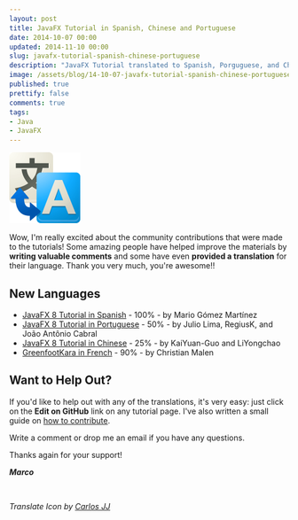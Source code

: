 ```yaml
---
layout: post
title: JavaFX Tutorial in Spanish, Chinese and Portuguese
date: 2014-10-07 00:00
updated: 2014-11-10 00:00
slug: javafx-tutorial-spanish-chinese-portuguese
description: "JavaFX Tutorial translated to Spanish, Porguguese, and Chinese."
image: /assets/blog/14-10-07-javafx-tutorial-spanish-chinese-portuguese/translate.png
published: true
prettify: false
comments: true
tags:
- Java
- JavaFX
---
```


<img class="center-block" src="/assets/blog/14-10-07-javafx-tutorial-spanish-chinese-portuguese/translate.png" alt="translate">

Wow, I'm really excited about the community contributions that were made to the tutorials! Some amazing people have helped improve the materials by **writing valuable comments** and some have even **provided a translation** for their language. Thank you very much, you're awesome!!


## New Languages

* [JavaFX 8 Tutorial in Spanish](/library/javafx-8-tutorial/es/) - 100% - by Mario Gómez Martínez 
* [JavaFX 8 Tutorial in Portuguese](/library/javafx-8-tutorial/pt/) - 50% - by Julio Lima, RegiusK, and João Antônio Cabral
* [JavaFX 8 Tutorial in Chinese](/library/javafx-8-tutorial/zh-cn/) - 25% - by KaiYuan-Guo and LiYongchao
* [GreenfootKara in French](/library/greenfoot-kara/fr/chapter1/) - 90% - by Christian Malen


## Want to Help Out?

If you'd like to help out with any of the translations, it's very easy: just click on the **Edit on GitHub** link on any tutorial page. I've also written a small guide on [how to contribute](/library/how-to-contribute/).

Write a comment or drop me an email if you have any questions.

Thanks again for your support!

***Marco***

<br>

*Translate Icon by [Carlos JJ](http://carlosjj.deviantart.com/art/Google-JFK-Icons-ICO-and-PNG-270715545)*